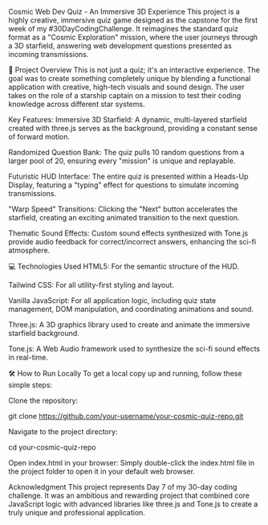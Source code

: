Cosmic Web Dev Quiz - An Immersive 3D Experience
This project is a highly creative, immersive quiz game designed as the capstone for the first week of my #30DayCodingChallenge. It reimagines the standard quiz format as a "Cosmic Exploration" mission, where the user journeys through a 3D starfield, answering web development questions presented as incoming transmissions.

🚀 Project Overview
This is not just a quiz; it's an interactive experience. The goal was to create something completely unique by blending a functional application with creative, high-tech visuals and sound design. The user takes on the role of a starship captain on a mission to test their coding knowledge across different star systems.

Key Features:
Immersive 3D Starfield: A dynamic, multi-layered starfield created with three.js serves as the background, providing a constant sense of forward motion.

Randomized Question Bank: The quiz pulls 10 random questions from a larger pool of 20, ensuring every "mission" is unique and replayable.

Futuristic HUD Interface: The entire quiz is presented within a Heads-Up Display, featuring a "typing" effect for questions to simulate incoming transmissions.

"Warp Speed" Transitions: Clicking the "Next" button accelerates the starfield, creating an exciting animated transition to the next question.

Thematic Sound Effects: Custom sound effects synthesized with Tone.js provide audio feedback for correct/incorrect answers, enhancing the sci-fi atmosphere.

💻 Technologies Used
HTML5: For the semantic structure of the HUD.

Tailwind CSS: For all utility-first styling and layout.

Vanilla JavaScript: For all application logic, including quiz state management, DOM manipulation, and coordinating animations and sound.

Three.js: A 3D graphics library used to create and animate the immersive starfield background.

Tone.js: A Web Audio framework used to synthesize the sci-fi sound effects in real-time.

🛠️ How to Run Locally
To get a local copy up and running, follow these simple steps:

Clone the repository:

git clone https://github.com/your-username/your-cosmic-quiz-repo.git

Navigate to the project directory:

cd your-cosmic-quiz-repo

Open index.html in your browser:
Simply double-click the index.html file in the project folder to open it in your default web browser.

Acknowledgment
This project represents Day 7 of my 30-day coding challenge. It was an ambitious and rewarding project that combined core JavaScript logic with advanced libraries like three.js and Tone.js to create a truly unique and professional application.
